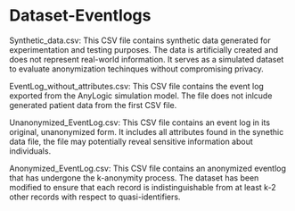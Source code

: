 # Dataset-Eventlogs

Synthetic_data.csv: This CSV file contains synthetic data generated for experimentation and testing purposes. The data is artificially created and does not represent real-world information. It serves as a simulated dataset to evaluate anonymization techinques without compromising privacy.

EventLog_without_attributes.csv: This CSV file contains the event log exported from the AnyLogic simulation model. The file does not inlcude generated patient data from the first CSV file.


Unanonymized_EventLog.csv: This CSV file contains an event log in its original, unanonymized form. It includes all attributes found in the synethic data file, the file may potentially reveal sensitive information about individuals. 

Anonymized_EventLog.csv: This CSV file contains an anonymized eventlog that has undergone the k-anonymity process. The dataset has been modified to ensure that each record is indistinguishable from at least k-2 other records with respect to quasi-identifiers. 
